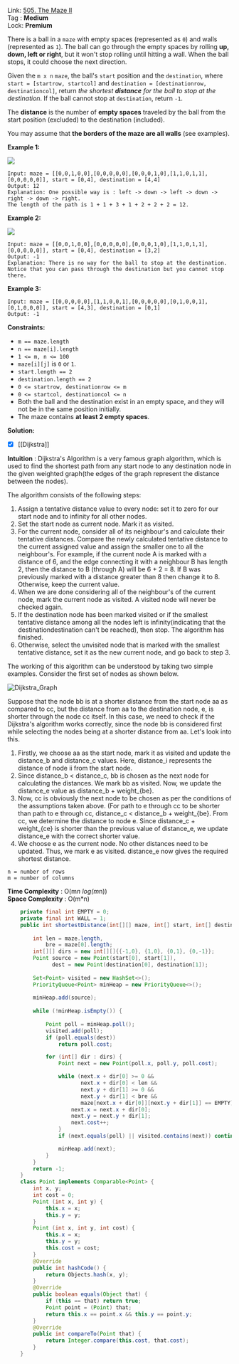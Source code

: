 Link: [505. The Maze II](https://leetcode.com/problems/the-maze-ii/) <br>
Tag : **Medium**<br>
Lock: **Premium**

There is a ball in a `maze` with empty spaces (represented as `0`) and walls (represented as `1`). The ball can go through the empty spaces by rolling **up, down, left or right**, but it won't stop rolling until hitting a wall. When the ball stops, it could choose the next direction.

Given the `m x n` `maze`, the ball's `start` position and the `destination`, where `start = [startrow, startcol]` and `destination = [destinationrow, destinationcol]`, return _the shortest **distance** for the ball to stop at the destination_. If the ball cannot stop at `destination`, return `-1`.

The **distance** is the number of **empty spaces** traveled by the ball from the start position (excluded) to the destination (included).

You may assume that **the borders of the maze are all walls** (see examples).

**Example 1:**

![](https://assets.leetcode.com/uploads/2021/03/31/maze1-1-grid.jpg)
```
Input: maze = [[0,0,1,0,0],[0,0,0,0,0],[0,0,0,1,0],[1,1,0,1,1],[0,0,0,0,0]], start = [0,4], destination = [4,4]
Output: 12
Explanation: One possible way is : left -> down -> left -> down -> right -> down -> right.
The length of the path is 1 + 1 + 3 + 1 + 2 + 2 + 2 = 12.
```

**Example 2:**

![](https://assets.leetcode.com/uploads/2021/03/31/maze1-2-grid.jpg)
```
Input: maze = [[0,0,1,0,0],[0,0,0,0,0],[0,0,0,1,0],[1,1,0,1,1],[0,0,0,0,0]], start = [0,4], destination = [3,2]
Output: -1
Explanation: There is no way for the ball to stop at the destination. Notice that you can pass through the destination but you cannot stop there.
```

**Example 3:**
```
Input: maze = [[0,0,0,0,0],[1,1,0,0,1],[0,0,0,0,0],[0,1,0,0,1],[0,1,0,0,0]], start = [4,3], destination = [0,1]
Output: -1
```

**Constraints:**
-   `m == maze.length`
-   `n == maze[i].length`
-   `1 <= m, n <= 100`
-   `maze[i][j]` is `0` or `1`.
-   `start.length == 2`
-   `destination.length == 2`
-   `0 <= startrow, destinationrow <= m`
-   `0 <= startcol, destinationcol <= n`
-   Both the ball and the destination exist in an empty space, and they will not be in the same position initially.
-   The maze contains **at least 2 empty spaces**.

**Solution:**

- [x] [[Dijkstra]]

**Intuition** :
Dijkstra's Algorithm is a very famous graph algorithm, which is used to find the shortest path from any start node to any destination node in the given weighted graph(the edges of the graph represent the distance between the nodes).

The algorithm consists of the following steps:

1.  Assign a tentative distance value to every node: set it to zero for our start node and to infinity for all other nodes.
2.  Set the start node as current node. Mark it as visited.
3.  For the current node, consider all of its neighbour's and calculate their tentative distances. Compare the newly calculated tentative distance to the current assigned value and assign the smaller one to all the neighbour's. For example, if the current node A is marked with a distance of 6, and the edge connecting it with a neighbour B has length 2, then the distance to B (through A) will be 6 + 2 = 8. If B was previously marked with a distance greater than 8 then change it to 8. Otherwise, keep the current value.
4.  When we are done considering all of the neighbour's of the current node, mark the current node as visited. A visited node will never be checked again.
5.  If the destination node has been marked visited or if the smallest tentative distance among all the nodes left is infinity(indicating that the destinationdestination can't be reached), then stop. The algorithm has finished.
6.  Otherwise, select the unvisited node that is marked with the smallest tentative distance, set it as the new current node, and go back to step 3.

The working of this algorithm can be understood by taking two simple examples. Consider the first set of nodes as shown below.

![Dijkstra_Graph](https://leetcode.com/problems/the-maze-ii/Figures/505_Maze2_1.PNG)

Suppose that the node bb is at a shorter distance from the start node aa as compared to cc, but the distance from aa to the destination node, e, is shorter through the node cc itself. In this case, we need to check if the Dijkstra's algorithm works correctly, since the node bb is considered first while selecting the nodes being at a shorter distance from aa. Let's look into this.

1.  Firstly, we choose aa as the start node, mark it as visited and update the distance_b and distance_c values. Here, distance_i represents the distance of node ii from the start node.
2.  Since distance_b < distance_c, bb is chosen as the next node for calculating the distances. We mark bb as visited. Now, we update the distance_e value as distance_b + weight_{be}.
3.  Now, cc is obviously the next node to be chosen as per the conditions of the assumptions taken above. (For path to e through cc to be shorter than path to e through cc, distance_c < distance_b + weight_{be}. From cc, we determine the distance to node e. Since distance_c + weight_{ce} is shorter than the previous value of distance_e, we update distance_e with the correct shorter value.
4.  We choose e as the current node. No other distances need to be updated. Thus, we mark e as visited. distance_e now gives the required shortest distance.

```
n = number of rows
m = number of columns
```
**Time Complexity** : O(m*n log(m*n))<br>
**Space Complexity** : O(m*n)

```java
    private final int EMPTY = 0;
    private final int WALL = 1;
    public int shortestDistance(int[][] maze, int[] start, int[] destination) {
        
        int len = maze.length,
            bre = maze[0].length;
        int[][] dirs = new int[][]{{-1,0}, {1,0}, {0,1}, {0,-1}};
        Point source = new Point(start[0], start[1]),
              dest = new Point(destination[0], destination[1]);
        
        Set<Point> visited = new HashSet<>();
        PriorityQueue<Point> minHeap = new PriorityQueue<>();
        
        minHeap.add(source);
        
        while (!minHeap.isEmpty()) {
            
            Point poll = minHeap.poll();
            visited.add(poll);
            if (poll.equals(dest))
                return poll.cost;

            for (int[] dir : dirs) {
                Point next = new Point(poll.x, poll.y, poll.cost);

                while (next.x + dir[0] >= 0 && 
                       next.x + dir[0] < len && 
                       next.y + dir[1] >= 0 && 
                       next.y + dir[1] < bre && 
                       maze[next.x + dir[0]][next.y + dir[1]] == EMPTY) {
                    next.x = next.x + dir[0];
                    next.y = next.y + dir[1];
                    next.cost++;
                }
                if (next.equals(poll) || visited.contains(next)) continue;

                minHeap.add(next);
            }
        }
        return -1;
    }
    class Point implements Comparable<Point> {
        int x, y;
        int cost = 0;
        Point (int x, int y) {
            this.x = x;
            this.y = y;
        }
        Point (int x, int y, int cost) {
            this.x = x;
            this.y = y;
            this.cost = cost;
        }
        @Override
        public int hashCode() {
            return Objects.hash(x, y);
        }
        @Override
        public boolean equals(Object that) {
            if (this == that) return true;
            Point point = (Point) that;
            return this.x == point.x && this.y == point.y;
        }
        @Override
        public int compareTo(Point that) {
            return Integer.compare(this.cost, that.cost);
        }
    }
```
